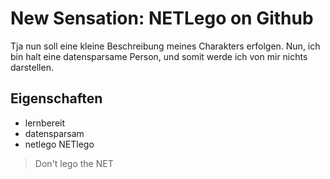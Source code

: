 # New Sensation: NETLego on Github
Tja nun soll eine kleine Beschreibung meines Charakters erfolgen. Nun, ich bin halt eine datensparsame Person, und somit werde ich von mir nichts darstellen.
## Eigenschaften
* lernbereit
* datensparsam
* netlego
NETlego
> Don't lego the NET